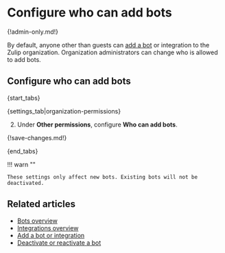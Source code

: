 # Configure who can add bots

{!admin-only.md!}

By default, anyone other than guests can [add a bot](/help/add-a-bot-or-integration)
or integration to the Zulip organization. Organization administrators can
change who is allowed to add bots.

## Configure who can add bots

{start_tabs}

{settings_tab|organization-permissions}

2. Under **Other permissions**, configure **Who can add bots**.

{!save-changes.md!}

{end_tabs}

!!! warn ""

    These settings only affect new bots. Existing bots will not be
    deactivated.

## Related articles

* [Bots overview](/help/bots-overview)
* [Integrations overview](/help/integrations-overview)
* [Add a bot or integration](/help/add-a-bot-or-integration)
* [Deactivate or reactivate a bot](/help/deactivate-or-reactivate-a-bot)

